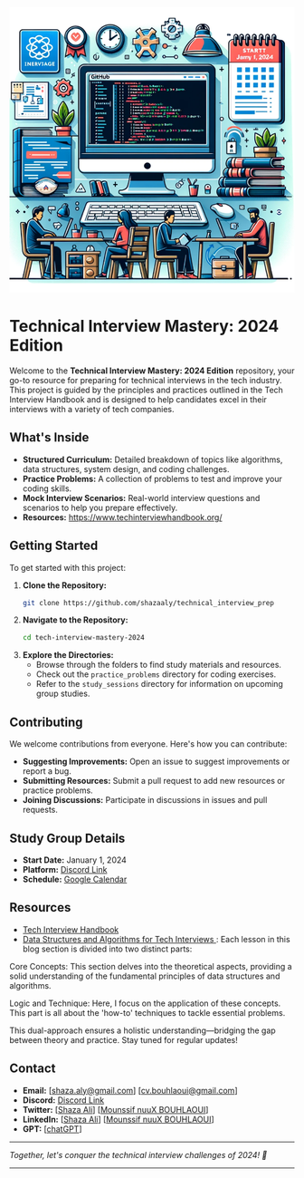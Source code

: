 ![Alt text](./tech.png)

# Technical Interview Mastery: 2024 Edition

Welcome to the **Technical Interview Mastery: 2024 Edition** repository, your go-to resource for preparing for technical interviews in the tech industry. This project is guided by the principles and practices outlined in the Tech Interview Handbook and is designed to help candidates excel in their interviews with a variety of tech companies.

## What's Inside

- **Structured Curriculum:** Detailed breakdown of topics like algorithms, data structures, system design, and coding challenges.
- **Practice Problems:** A collection of problems to test and improve your coding skills.
- **Mock Interview Scenarios:** Real-world interview questions and scenarios to help you prepare effectively.
- **Resources:** https://www.techinterviewhandbook.org/

## Getting Started

To get started with this project:

1. **Clone the Repository:**
   ```bash
   git clone https://github.com/shazaaly/technical_interview_prep
   ```
2. **Navigate to the Repository:**
   ```bash
   cd tech-interview-mastery-2024
   ```
3. **Explore the Directories:**
   - Browse through the folders to find study materials and resources.
   - Check out the `practice_problems` directory for coding exercises.
   - Refer to the `study_sessions` directory for information on upcoming group studies.

## Contributing

We welcome contributions from everyone. Here's how you can contribute:
- **Suggesting Improvements:** Open an issue to suggest improvements or report a bug.
- **Submitting Resources:** Submit a pull request to add new resources or practice problems.
- **Joining Discussions:** Participate in discussions in issues and pull requests.

## Study Group Details

- **Start Date:** January 1, 2024
- **Platform:** [Discord Link](https://forms.gle/7YbyabHY5vqGQt989)
- **Schedule:** [Google Calendar](https://calendar.google.com/calendar/u/0?cid=NmU3YjQ3YzY4NTk5MTcxNGZkNTBlNWRiMzQwOTRmYTliZTc0OTljMmU5ZDUwNDAyNmMwMTAzOWJlMmVjMWU2M0Bncm91cC5jYWxlbmRhci5nb29nbGUuY29t)

## Resources

- [Tech Interview Handbook](https://techinterviewhandbook.org)
- [Data Structures and Algorithms for Tech Interviews ](https://shazaali.substack.com/s/data-structures-algorithm) :  Each lesson in this blog section is divided into two distinct parts:

Core Concepts: This section delves into the theoretical aspects, providing a solid understanding of the fundamental principles of data structures and algorithms.

Logic and Technique: Here, I focus on the application of these concepts. This part is all about the 'how-to' techniques to tackle essential problems.

This dual-approach ensures a holistic understanding—bridging the gap between theory and practice.
Stay tuned for regular updates!

## Contact

- **Email:** [shaza.aly@gmail.com] [cv.bouhlaoui@gmail.com]
- **Discord:** [Discord Link](https://forms.gle/7YbyabHY5vqGQt989)
- **Twitter:** [[Shaza Ali](https://twitter.com/ShazaAlyOthman)] [[Mounssif nuuX BOUHLAOUI](https://twitter.com/nuux_tv)]
- **LinkedIn:** [[Shaza Ali](https://www.linkedin.com/in/shazaali/)] [[Mounssif nuuX BOUHLAOUI](https://www.linkedin.com/in/mounssif-bouhlaoui-25934570/)]
- **GPT:** [[chatGPT](https://chat.openai.com/g/g-btl4eTZS8-data-structures-and-algorithms-explainer-for-faang)]


---

*Together, let's conquer the technical interview challenges of 2024! 🚀*

---
